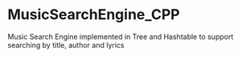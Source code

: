 # MusicSearchEngine_CPP
Music Search Engine implemented in Tree and Hashtable to support searching by title, author and lyrics 
